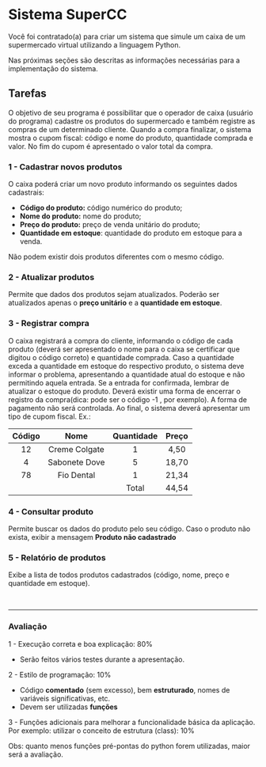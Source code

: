 # **Sistema SuperCC**

Você foi contratado(a) para criar um sistema que simule um caixa de um supermercado virtual utilizando a linguagem Python. 

Nas próximas seções são descritas as informações necessárias para a implementação do sistema.

## **Tarefas**

O objetivo de seu programa é possibilitar que o operador de caixa (usuário do programa) cadastre os produtos do supermercado e também registre as compras de um determinado cliente. Quando a compra finalizar, o sistema mostra o cupom fiscal: código e nome do produto, quantidade comprada e valor. No fim do cupom é apresentado o valor total da compra.


### **1 - Cadastrar novos produtos**

O caixa poderá criar um novo produto informando os seguintes dados cadastrais:

* **Código do produto:** código numérico do produto;
* **Nome do produto:** nome do produto; 
* **Preço do produto:** preço de venda unitário do produto;
* **Quantidade em estoque**: quantidade do produto em estoque para a venda.

Não podem existir dois produtos diferentes com o mesmo código.

### **2 - Atualizar produtos**
Permite que dados dos produtos sejam atualizados. Poderão ser atualizados apenas o **preço unitário** e a **quantidade em estoque**.

### **3 - Registrar compra**

O caixa registrará a compra do cliente, informando o código de cada produto (deverá ser apresentado o nome para o caixa se certificar que digitou o código correto) e quantidade comprada. Caso a quantidade exceda a quantidade em estoque do respectivo produto, o sistema deve informar o problema, apresentando a quantidade atual do estoque e não permitindo aquela entrada.
Se a entrada for confirmada, lembrar de atualizar o estoque do produto.
Deverá existir uma forma de encerrar o registro da compra(dica: pode ser o código -1 , por exemplo).
A forma de pagamento não será controlada.
Ao final, o sistema deverá apresentar um tipo de cupom fiscal. Ex.:

|Código|Nome|Quantidade|Preço|
|:---:|:---:|:---:|:---:|
|12|Creme Colgate|1|4,50|
|4|Sabonete Dove|5|18,70|
|78|Fio Dental|1|21,34|
|||Total|44,54|


### **4 - Consultar produto**

Permite buscar os dados do produto pelo seu código. Caso o produto não exista, exibir a mensagem **Produto não cadastrado**


### **5 - Relatório de produtos**

Exibe a lista de todos produtos cadastrados (código, nome, preço e quantidade em estoque).

&nbsp;

---

### **Avaliação**


1 - Execução correta e boa explicação: 80%
* Serão feitos vários testes durante a apresentação.

2 - Estilo de programação: 10%

* Código  **comentado** (sem excesso), bem **estruturado**, nomes de variáveis significativas, etc.
* Devem ser utilizadas **funções**

3 - Funções adicionais para melhorar a funcionalidade básica da aplicação. Por exemplo: utilizar o conceito de estrutura (class): 10%

Obs: quanto menos funções pré-pontas do python forem utilizadas, maior será a avaliação.
